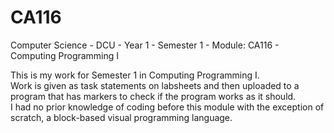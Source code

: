 # CA116
Computer Science - DCU - Year 1 - Semester 1 - Module: CA116 - Computing Programming I

This is my work for Semester 1 in Computing Programming I.     
Work is given as task statements on labsheets and then uploaded to a program that has markers to check if the program works as it should.     
I had no prior knowledge of coding before this module with the exception of scratch, a block-based visual programming language.
